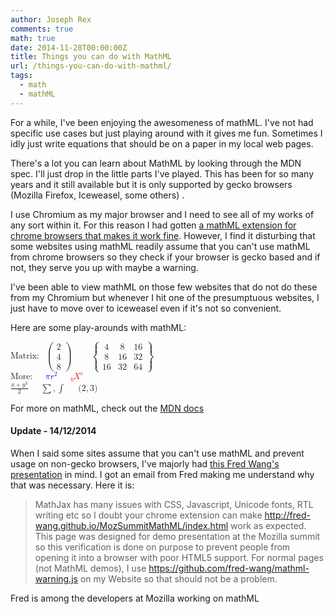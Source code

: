```yaml
---
author: Joseph Rex
comments: true
math: true
date: 2014-11-28T00:00:00Z
title: Things you can do with MathML
url: /things-you-can-do-with-mathml/
tags:
  - math
  - mathML
---
```


For a while, I've been enjoying the awesomeness of mathML. I've not had specific use cases but just playing around with it gives me fun. Sometimes I idly just write equations that should be on a paper in my local web pages.

There's a lot you can learn about MathML by looking through the MDN spec. I'll just drop in the little parts I've played. This has been for so many years and it still available but it is only supported by gecko browsers (Mozilla Firefox, Iceweasel, some others) .
<!--more-->

I use Chromium as my major browser and I need to see all of my works of any sort within it. For this reason I had gotten <a title="MathML chrome extension" href="https://chrome.google.com/webstore/detail/math-anywhere/gebhifiddmaaeecbaiemfpejghjdjmhc" target="_blank">a mathML extension for chrome browsers that makes it work fine</a>. However, I find it disturbing that some websites using mathML readily assume that you can't use mathML from chrome browsers so they check if your browser is gecko based and if not, they serve you up with maybe a warning.

I've been able to view mathML on those few websites that do not do these from my Chromium but whenever I hit one of the presumptuous websites, I just have to move over to iceweasel even if it's not so convenient.

Here are some play-arounds with mathML:

<math xmlns="http://www.w3.org/1998/Math/MathML">
  <mtext>Matrix: </mtext>
  <mspace width="10px" />
  <mrow>
    <mo>(</mo>
    <mtable>
      <mtr>
        <mtd>
          <mn>2</mn>
        </mtd>
      </mtr>
      <mtr>
        <mtd>
          <mn>4</mn>
        </mtd>
      </mtr>
      <mtr>
        <mtd>
          <mn>8</mn>
        </mtd>
      </mtr>
    </mtable>
    <mo>)</mo>
    <mspace width="30px" />
    <!-- A new table -->
    <mo>{</mo>
    <mtable>
      <mtr>
        <mtd>
          <mn>4</mn>
        </mtd>
        <mtd>
          <mn>8</mn>
        </mtd>
        <mtd>
          <mn>16</mn>
        </mtd>
      </mtr>
      <mtr>
        <mtd>
          <mn>8</mn>
        </mtd>
        <mtd>
          <mn>16</mn>
        </mtd>
        <mtd>
          <mn>32</mn>
        </mtd>
      </mtr>
      <mtr>
        <mtd>
          <mn>16</mn>
        </mtd>
        <mtd>
          <mn>32</mn>
        </mtd>
        <mtd>
          <mn>64</mn>
        </mtd>
      </mtr>
    </mtable>
    <mo>}</mo>
  </mrow>
</math>
<br>
<math>
  <mtext>More:</mtext>
  <mspace width="20px" />
  <mrow mathcolor="#00f">
    <mi mathvariant="bold">&pi;</mi>
    <msup>
      <mi>r</mi>
      <mn>2</mn>
    </msup>
  </mrow>
  <mspace width="20px" />
  <mrow mathcolor="#f00">
    <mmultiscripts>
        <mi>X</mi>
        <none />
        <mi>c</mi>
        <mprescripts />
        <mi>b</mi>
        <none />
    </mmultiscripts>
</mrow>
</math>
<br>
<math>
  <mrow>
    <mfrac>
      <mrow>
        <mi>x</mi>
        <mo>+</mo>
        <msup>
          <mi>y</mi>
          <mn>3</mn>
        </msup>
      </mrow>
      <mrow>
        <mi>2</mi>
      </mrow>
    </mfrac>
    <mspace width="20px" />
    <mo>&sum;</mo>
    <mo>,</mo>
    <mo>&int;</mo>
    <mspace width="20px" />
    <mo stretchy="false">(</mo>
    <mn>2</mn>
    <mo>,</mo>
    <mn>3</mn>
    <mo stretchy="false">)</mo>
  </mrow>
</math>

For more on mathML, check out the <a href="https://developer.mozilla.org/en-US/docs/Web/MathML" target="_blank">MDN docs</a>

<div class="update">
  <h4>
    Update - 14/12/2014
  </h4>

  <p>
    When I said some sites assume that you can't use mathML and prevent usage on non-gecko browsers, I've majorly had <a href="http://fred-wang.github.io/MozSummitMathML/index.html" target="_blank">this Fred Wang's presentation</a> in mind. I got an email from Fred making me understand why that was necessary. Here it is:
  </p>

  <blockquote>
    <p>
      MathJax has many issues with CSS, Javascript, Unicode fonts, RTL writing etc so I doubt your chrome extension can make <a href="http://fred-wang.github.io/MozSummitMathML/index.html" target="_blank">http://fred-wang.github.io/MozSummitMathML/index.html</a> work as expected. This page was designed for demo presentation at the Mozilla summit so this verification is done on purpose to prevent people from opening it into a browser with poor HTML5 support. For normal pages (not MathML demos), I use <a class="moz-txt-link-freetext" href="https://github.com/fred-wang/mathml-warning.js" target="_blank">https://github.com/fred-wang/mathml-warning.js</a> on my Website so that should not be a problem.
    </p>
  </blockquote>
</div>

Fred is among the developers at Mozilla working on mathML
